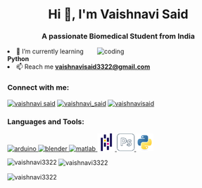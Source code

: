 <h1 align="center">Hi 👋, I'm Vaishnavi Said</h1>

<h3 align="center">A passionate Biomedical Student from India</h3>
<img align="right" width=300 alt="coding" src="https://encrypted-tbn0.gstatic.com/images?q=tbn:ANd9GcQ2K3qpz2MQktLECjam2mjhc2BX34GroTaO6A&usqp=CAU"

- 🌱 I’m currently learning **Python**
- 📫 Reach me **vaishnavisaid3322@gmail.com**

<h3 align="left">Connect with me:</h3>
<p align="left">
<a href="https://www.linkedin.com/in/vaishnavi-said-3246441b7" target="blank"><img align="center" src="https://raw.githubusercontent.com/rahuldkjain/github-profile-readme-generator/master/src/images/icons/Social/linked-in-alt.svg" alt="vaishnavi said" height="30" width="40" /></a>
<a href="https://kaggle.com/vaishnavi_said" target="blank"><img align="center" src="https://raw.githubusercontent.com/rahuldkjain/github-profile-readme-generator/master/src/images/icons/Social/kaggle.svg" alt="vaishnavi_said" height="30" width="40" /></a>
<a href="https://instagram.com/vaishnavisaid" target="blank"><img align="center" src="https://raw.githubusercontent.com/rahuldkjain/github-profile-readme-generator/master/src/images/icons/Social/instagram.svg" alt="vaishnavisaid" height="30" width="40" /></a>
</p>

<h3 align="left">Languages and Tools:</h3>
<p align="left"> <a href="https://www.arduino.cc/" target="_blank" rel="noreferrer"> <img src="https://cdn.worldvectorlogo.com/logos/arduino-1.svg" alt="arduino" width="40" height="40"/> </a> <a href="https://www.blender.org/" target="_blank" rel="noreferrer"> <img src="https://download.blender.org/branding/community/blender_community_badge_white.svg" alt="blender" width="40" height="40"/> </a> <a href="https://www.mathworks.com/" target="_blank" rel="noreferrer"> <img src="https://upload.wikimedia.org/wikipedia/commons/2/21/Matlab_Logo.png" alt="matlab" width="40" height="40"/> </a> <a href="https://pandas.pydata.org/" target="_blank" rel="noreferrer"> <img src="https://raw.githubusercontent.com/devicons/devicon/2ae2a900d2f041da66e950e4d48052658d850630/icons/pandas/pandas-original.svg" alt="pandas" width="40" height="40"/> </a> <a href="https://www.photoshop.com/en" target="_blank" rel="noreferrer"> <img src="https://raw.githubusercontent.com/devicons/devicon/master/icons/photoshop/photoshop-line.svg" alt="photoshop" width="40" height="40"/> </a> <a href="https://www.python.org" target="_blank" rel="noreferrer"> <img src="https://raw.githubusercontent.com/devicons/devicon/master/icons/python/python-original.svg" alt="python" width="40" height="40"/> </a> </p>

<p><img align="left" src="https://github-readme-stats.vercel.app/api/top-langs?username=vaishnavi3322&show_icons=true&locale=en&layout=compact" alt="vaishnavi3322" /></p>

<p>&nbsp;<img align="center" src="https://github-readme-stats.vercel.app/api?username=vaishnavi3322&show_icons=true&locale=en" alt="vaishnavi3322" /></p>

<p><img align="center" src="https://github-readme-streak-stats.herokuapp.com/?user=vaishnavi3322&" alt="vaishnavi3322" /></p>
